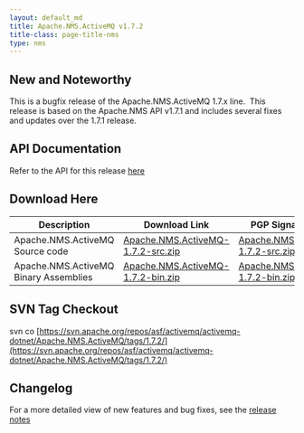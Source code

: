 ```yaml
---
layout: default_md
title: Apache.NMS.ActiveMQ v1.7.2 
title-class: page-title-nms
type: nms
---
```


New and Noteworthy
------------------

This is a bugfix release of the Apache.NMS.ActiveMQ 1.7.x line.  This release is based on the Apache.NMS API v1.7.1 and includes several fixes and updates over the 1.7.1 release. 

API Documentation
-----------------

Refer to the API for this release [here](../../../nms-api)

Download Here
-------------

Description|Download Link|PGP Signature File|Version
---|---|---|---
Apache.NMS.ActiveMQ Source code|[Apache.NMS.ActiveMQ-1.7.2-src.zip](http://www.apache.org/dyn/closer.lua/activemq/apache-nms/1.7.0/Apache.NMS.ActiveMQ-1.7.2-src.zip)|[Apache.NMS.ActiveMQ-1.7.2-src.zip.asc](http://www.apache.org/dist/activemq/apache-nms/1.7.0/Apache.NMS.ActiveMQ-1.7.2-src.zip.asc)|1.7.2.4108
Apache.NMS.ActiveMQ Binary Assemblies|[Apache.NMS.ActiveMQ-1.7.2-bin.zip](http://www.apache.org/dyn/closer.lua/activemq/apache-nms/1.7.0/Apache.NMS.ActiveMQ-1.7.2-bin.zip)|[Apache.NMS.ActiveMQ-1.7.2-bin.zip.asc](http://www.apache.org/dist/activemq/apache-nms/1.7.0/Apache.NMS.ActiveMQ-1.7.2-bin.zip.asc)|1.7.2.4108

SVN Tag Checkout
----------------

svn co [https://svn.apache.org/repos/asf/activemq/activemq-dotnet/Apache.NMS.ActiveMQ/tags/1.7.2/](https://svn.apache.org/repos/asf/activemq/activemq-dotnet/Apache.NMS.ActiveMQ/tags/1.7.2/)

Changelog
---------

For a more detailed view of new features and bug fixes, see the [release notes](https://issues.apache.org/jira/secure/ReleaseNote.jspa?projectId=12311201&version=12332993)


